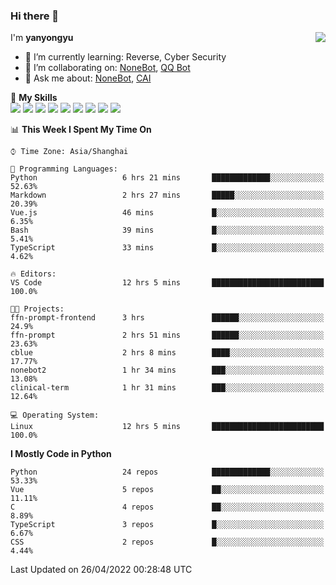### Hi there 👋

<a href="#">
  <img align="right" src="https://github-readme-stats.vercel.app/api?username=yanyongyu&count_private=true&show_icons=true&bg_color=15,f2f7fd,E0EAFC" />
</a>

I'm **yanyongyu**

- 🌱 I’m currently learning: Reverse, Cyber Security
- 👯 I’m collaborating on: [NoneBot](https://github.com/nonebot), [QQ Bot](https://github.com/Mrs4s/go-cqhttp)
- 💬 Ask me about: [NoneBot](https://github.com/nonebot), [CAI](https://github.com/cscs181/CAI)

🌟 **My Skills**  
![](https://img.shields.io/badge/-Python-3e74a2?style=flat-square&logo=Python&logoColor=fff)
![](https://img.shields.io/badge/-Node.js-339933?style=flat-square&logo=Node.js&logoColor=fff)
![](https://img.shields.io/badge/-Vue-4fc08d?style=flat-square&logo=Vue.js&logoColor=fff)
![](https://img.shields.io/badge/-React-2d98ce?style=flat-square&logo=React&logoColor=fff)
![](https://img.shields.io/badge/-Docker-2496ED?style=flat-square&logo=Docker&logoColor=fff)
![](https://img.shields.io/badge/-Linux-000000?style=flat-square&logo=Linux&logoColor=fff)
![](https://img.shields.io/badge/-MySQL-4479A1?style=flat-square&logo=MySQL&logoColor=fff)
![](https://img.shields.io/badge/-Redis-DC382D?style=flat-square&logo=Redis&logoColor=fff)
![](https://img.shields.io/badge/-MongoDB-47A248?style=flat-square&logo=MongoDB&logoColor=fff)

<!--START_SECTION:waka-->
📊 **This Week I Spent My Time On** 

```text
⌚︎ Time Zone: Asia/Shanghai

💬 Programming Languages: 
Python                   6 hrs 21 mins       █████████████░░░░░░░░░░░░   52.63% 
Markdown                 2 hrs 27 mins       █████░░░░░░░░░░░░░░░░░░░░   20.39% 
Vue.js                   46 mins             █░░░░░░░░░░░░░░░░░░░░░░░░   6.35% 
Bash                     39 mins             █░░░░░░░░░░░░░░░░░░░░░░░░   5.41% 
TypeScript               33 mins             █░░░░░░░░░░░░░░░░░░░░░░░░   4.62%

🔥 Editors: 
VS Code                  12 hrs 5 mins       █████████████████████████   100.0%

🐱‍💻 Projects: 
ffn-prompt-frontend      3 hrs               ██████░░░░░░░░░░░░░░░░░░░   24.9% 
ffn-prompt               2 hrs 51 mins       ██████░░░░░░░░░░░░░░░░░░░   23.63% 
cblue                    2 hrs 8 mins        ████░░░░░░░░░░░░░░░░░░░░░   17.77% 
nonebot2                 1 hr 34 mins        ███░░░░░░░░░░░░░░░░░░░░░░   13.08% 
clinical-term            1 hr 31 mins        ███░░░░░░░░░░░░░░░░░░░░░░   12.64%

💻 Operating System: 
Linux                    12 hrs 5 mins       █████████████████████████   100.0%

```

**I Mostly Code in Python** 

```text
Python                   24 repos            █████████████░░░░░░░░░░░░   53.33% 
Vue                      5 repos             ██░░░░░░░░░░░░░░░░░░░░░░░   11.11% 
C                        4 repos             ██░░░░░░░░░░░░░░░░░░░░░░░   8.89% 
TypeScript               3 repos             █░░░░░░░░░░░░░░░░░░░░░░░░   6.67% 
CSS                      2 repos             █░░░░░░░░░░░░░░░░░░░░░░░░   4.44%

```



 Last Updated on 26/04/2022 00:28:48 UTC
<!--END_SECTION:waka-->
